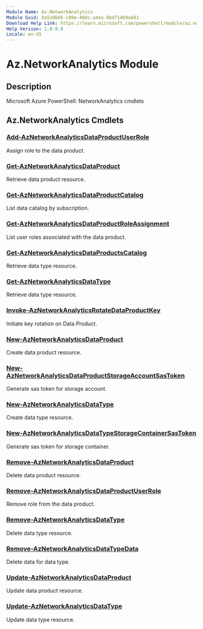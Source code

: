 ```yaml
---
Module Name: Az.NetworkAnalytics
Module Guid: 8a53d666-c09e-48dc-a4ea-0bd714b9ad41
Download Help Link: https://learn.microsoft.com/powershell/module/az.networkanalytics
Help Version: 1.0.0.0
Locale: en-US
---
```


# Az.NetworkAnalytics Module
## Description
Microsoft Azure PowerShell: NetworkAnalytics cmdlets

## Az.NetworkAnalytics Cmdlets
### [Add-AzNetworkAnalyticsDataProductUserRole](Add-AzNetworkAnalyticsDataProductUserRole.md)
Assign role to the data product.

### [Get-AzNetworkAnalyticsDataProduct](Get-AzNetworkAnalyticsDataProduct.md)
Retrieve data product resource.

### [Get-AzNetworkAnalyticsDataProductCatalog](Get-AzNetworkAnalyticsDataProductCatalog.md)
List data catalog by subscription.

### [Get-AzNetworkAnalyticsDataProductRoleAssignment](Get-AzNetworkAnalyticsDataProductRoleAssignment.md)
List user roles associated with the data product.

### [Get-AzNetworkAnalyticsDataProductsCatalog](Get-AzNetworkAnalyticsDataProductsCatalog.md)
Retrieve data type resource.

### [Get-AzNetworkAnalyticsDataType](Get-AzNetworkAnalyticsDataType.md)
Retrieve data type resource.

### [Invoke-AzNetworkAnalyticsRotateDataProductKey](Invoke-AzNetworkAnalyticsRotateDataProductKey.md)
Initiate key rotation on Data Product.

### [New-AzNetworkAnalyticsDataProduct](New-AzNetworkAnalyticsDataProduct.md)
Create data product resource.

### [New-AzNetworkAnalyticsDataProductStorageAccountSasToken](New-AzNetworkAnalyticsDataProductStorageAccountSasToken.md)
Generate sas token for storage account.

### [New-AzNetworkAnalyticsDataType](New-AzNetworkAnalyticsDataType.md)
Create data type resource.

### [New-AzNetworkAnalyticsDataTypeStorageContainerSasToken](New-AzNetworkAnalyticsDataTypeStorageContainerSasToken.md)
Generate sas token for storage container.

### [Remove-AzNetworkAnalyticsDataProduct](Remove-AzNetworkAnalyticsDataProduct.md)
Delete data product resource.

### [Remove-AzNetworkAnalyticsDataProductUserRole](Remove-AzNetworkAnalyticsDataProductUserRole.md)
Remove role from the data product.

### [Remove-AzNetworkAnalyticsDataType](Remove-AzNetworkAnalyticsDataType.md)
Delete data type resource.

### [Remove-AzNetworkAnalyticsDataTypeData](Remove-AzNetworkAnalyticsDataTypeData.md)
Delete data for data type.

### [Update-AzNetworkAnalyticsDataProduct](Update-AzNetworkAnalyticsDataProduct.md)
Update data product resource.

### [Update-AzNetworkAnalyticsDataType](Update-AzNetworkAnalyticsDataType.md)
Update data type resource.

